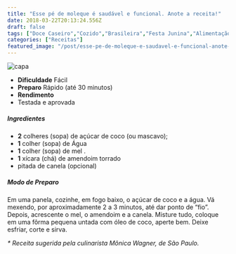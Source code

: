 ```yaml
---
title: "Esse pé de moleque é saudável e funcional. Anote a receita!"
date: 2018-03-22T20:13:24.556Z
draft: false
tags: ["Doce Caseiro","Cozido","Brasileira","Festa Junina","Alimentação saudável","Especial Receitas de Festas Junina","Festa Junina"]
categories: ["Receitas"]
featured_image: "/post/esse-pe-de-moleque-e-saudavel-e-funcional-anote-a-receita.b80be3b3.jpg"
---
```


![capa](/post/esse-pe-de-moleque-e-saudavel-e-funcional-anote-a-receita.b80be3b3.jpg)

*   **Dificuldade** Fácil
*   **Preparo** Rápido (até 30 minutos)
*   **Rendimento**
*   Testada e aprovada
    

##### Ingredientes

*   **2** colheres (sopa) de açúcar de coco (ou mascavo);
*   **1** colher (sopa) de Água
*   **1** colher (sopa) de mel .
*   **1** xícara (chá) de amendoim torrado
*   pitada de canela (opcional)

##### Modo de Preparo

Em uma panela, cozinhe, em fogo baixo, o açúcar de coco e a água. Vá mexendo, por aproximadamente 2 a 3 minutos, até dar ponto de “fio”. Depois, acrescente o mel, o amendoim e a canela. Misture tudo, coloque em uma fôrma pequena untada com óleo de coco, aperte bem. Deixe esfriar, corte e sirva.

_\* Receita sugerida pela culinarista Mônica Wagner, de São Paulo._

